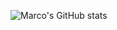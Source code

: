 ![Marco's GitHub stats](https://devcard.pullpo.io/api?username=mpl1018&show_icons=true&theme=radical&custom_title=My%20contributions%20at%20Pullpo.io%20%F0%9F%90%99&custom_subtitle=as%20founder%20and%20fullstack%20dev&image_url=https://lh3.googleusercontent.com/u/1/drive-viewer/AITFw-zuVrfjr9pKtrOoaj7k3Ss-FL86JhYrkn-ClXhNMt84XICt27AFwB9FCIIt80d_Ib2T06h4IB513SwT_FRCa1Ny_zkydQ=w1920-h918&card_width=490)

<!--
![Marco's GitHub stats](https://github-readme-stats.vercel.app/api?username=mpl1018&show_icons=true)
![Marco's GitHub stats](https://github-readme-stats-mpl1018.vercel.app/api?username=mpl1018&show_icons=true)
**mpl1018/mpl1018** is a ✨ _special_ ✨ repository because its `README.md` (this file) appears on your GitHub profile.

Here are some ideas to get you started:

- 🔭 I’m currently working on ...
- 🌱 I’m currently learning ...
- 👯 I’m looking to collaborate on ...
- 🤔 I’m looking for help with ...
- 💬 Ask me about ...
- 📫 How to reach me: ...
- 😄 Pronouns: ...
- ⚡ Fun fact: ...
-->

